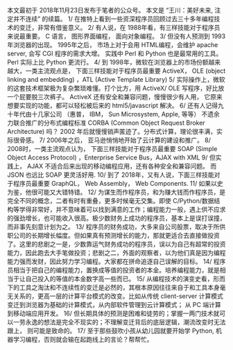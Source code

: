 本文最初于 2018年11月23日发布于笔者的公众号。
本文是 “王川：美好未来, 注定并不连续” 的续篇。
1/ 在推特上看到一些资深程序员回顾过去三十多年编程技术的变迁，非常有借鉴意义。
2/ 有人说，在 1988年看，有三样技能对于程序员来说最重要。 C 语言， 图形界面编程， 面向对象编程。
3/ 但没有人预测到 1993年浏览器的出现。 1995年之后， 市场上对于会用 HTML编程，会维护 apache server, 会写 CGI 程序的需求大增。 实践中 Perl 和 Python 也是最常用的工具。 Perl 实际上比 Python 更流行。
4/ 到 1998年，微软在浏览器上的市场份额越来越大，一类主流观点是， 下面三样技能对于程序员最重要 ActiveX， OLE (object linking and embedding) ，ATL (Active Template Library)
5/ 实际操作上，微软的这套技术框架极为复杂繁琐难懂。打个比方，用 ActiveX/ OLE 写程序，好比放一个屁要脱三次裤子。 ActiveX 还有安全和兼容问题，慢慢很少有人用， 它原来想要实现的功能，都可以轻松被后来的 html5/javascript 解决。
6/ 还有人记得九十年代由十几家公司 （惠普， IBM， Sun Microsystem, Apple, 等等） 不遗余力联合推广的分布式编程标准 CORBA (Common Object Request Broker Architecture) 吗？ 2002 年后就慢慢销声匿迹了。分布式计算，理论很丰满，实际很骨感。
7/ 2006年之后， 亚马逊悄悄地开始了云计算的建设和推广。
8/ 2008时，一类主流观点认为， 下面三样技能对于程序员最重要 SOAP (Simple Object Access Protocol) ，Enterprise Service Bus，AJAX with XML
9/ 但实践上， AJAX 不适合后来出现的移动编程应用，还有各种安全和兼容问题。 而 JSON 也远比 SOAP 更灵活好用.
10/ 到了 2018年，又有人说，下面三样技能对于程序员最重要 GraphQL， Web Assembly， Web Components.
11/ 如果以史为鉴，他很可能又大错特错。
12/ 为谋生而作程序员，和为赚大钱而作程序员，是完全不同的概念，二者有时有重叠，更多时候毫无交集。即使 C/Python/数据结构等学得非常好，并不意味着可以找到满意的工作；编程能力一般，遇上供不应求的强劲增长，也可能收入很高。极少数财务上成功的程序员，基本上是误打误撞，而非事先刻意计划为之。
13/ 程序员的财务成功，大多来自公司股票，取决于所供职公司的长期增长幅度。但如果真有预测增长的能力，那就更适合去直接做投资了。这里的悲剧之一是，少数靠运气财务成功的程序员，误以为自己有超常的投资能力，因此跑去大手笔做投资；悲剧之二，外面的观察者，以为他们真是因为编程能力强而发财，因此努力学习编程。大家都在拼命追逐自己误解的目标。
14/ 程序员相当于把自己的编程能力，置换成等值的投资者的本金。培养编程能力，就是相当于让自己投入的等值的本金数字高一些而已。
15/ 从编程技术的演变史看，形而下的工具之淘汰和不连续性的变迁是必然的，其根本原因往往来自于和工具本身毫无关系的，更高一层的计算平台模式的改变。比如从传统 client-server 计算模式变迁到浏览器为基础的计算模式，从内部软件管理到云计算模式； 从 PC 端计算到移动端应用开发。
16/ 但长期具体的预测是困难和徒劳的；掌握一两门技术就可以一劳永逸的想法是完全不现实的；不理解变迁背后的底层逻辑，潮流改变时无法跟上， 则可能是致命的。
17/ 至于那些鼓吹小孩从幼儿园就要开始学 Python, 机器学习编程，否则就会输在起跑线上的言论？帮帮忙。
